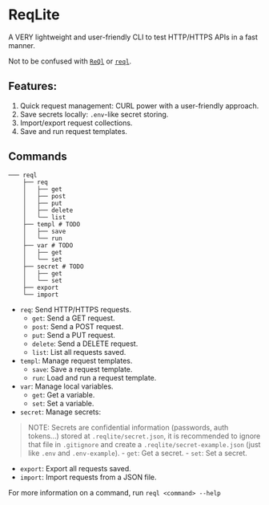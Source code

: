 # ReqLite
A VERY lightweight and user-friendly CLI to test HTTP/HTTPS APIs in a fast manner.

Not to be confused with [`ReQl`](https://rethinkdb.com/docs/introduction-to-reql/) or [`reql`](https://www.npmjs.com/package/reql).

## Features:
1. Quick request management: CURL power with a user-friendly approach.
2. Save secrets locally: `.env`-like secret storing.
3. Import/export request collections.
4. Save and run request templates.

## Commands
```
─── reql
    ├── req
    │   ├── get
    │   ├── post
    │   ├── put
    │   ├── delete
    │   └── list
    ├── templ # TODO
    │   ├── save
    │   └── run
    ├── var # TODO 
    │   ├── get
    │   └── set
    ├── secret # TODO
    │   ├── get
    │   └── set
    ├── export
    └── import
```
- `req`: Send HTTP/HTTPS requests.
    - `get`: Send a GET request.
    - `post`: Send a POST request.
    - `put`: Send a PUT request.
    - `delete`: Send a DELETE request.
    - `list`: List all requests saved.
- `templ`: Manage request templates.
    - `save`: Save a request template.
    - `run`: Load and run a request template.
- `var`: Manage local variables.
    - `get`: Get a variable.
    - `set`: Set a variable.
- `secret`: Manage secrets:
> NOTE: Secrets are confidential information (passwords, auth tokens...) stored at `.reqlite/secret.json`, it is recommended to ignore that file in `.gitignore` and create a `.reqlite/secret-example.json` (just like `.env` and `.env-example`).
    - `get`: Get a secret.
    - `set`: Set a secret.
- `export`: Export all requests saved.
- `import`: Import requests from a JSON file.

For more information on a command, run `reql <command> --help`
